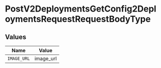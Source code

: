 # PostV2DeploymentsGetConfig2DeploymentsRequestRequestBodyType


## Values

| Name        | Value       |
| ----------- | ----------- |
| `IMAGE_URL` | image_url   |